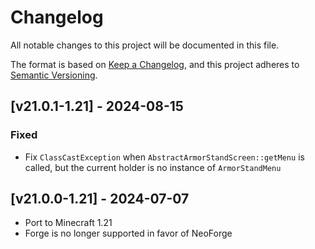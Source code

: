 # Changelog
All notable changes to this project will be documented in this file.

The format is based on [Keep a Changelog](https://keepachangelog.com/en/1.0.0/),
and this project adheres to [Semantic Versioning](https://semver.org/spec/v2.0.0.html).

## [v21.0.1-1.21] - 2024-08-15
### Fixed
- Fix `ClassCastException` when `AbstractArmorStandScreen::getMenu` is called, but the current holder is no instance of `ArmorStandMenu`

## [v21.0.0-1.21] - 2024-07-07
- Port to Minecraft 1.21
- Forge is no longer supported in favor of NeoForge
